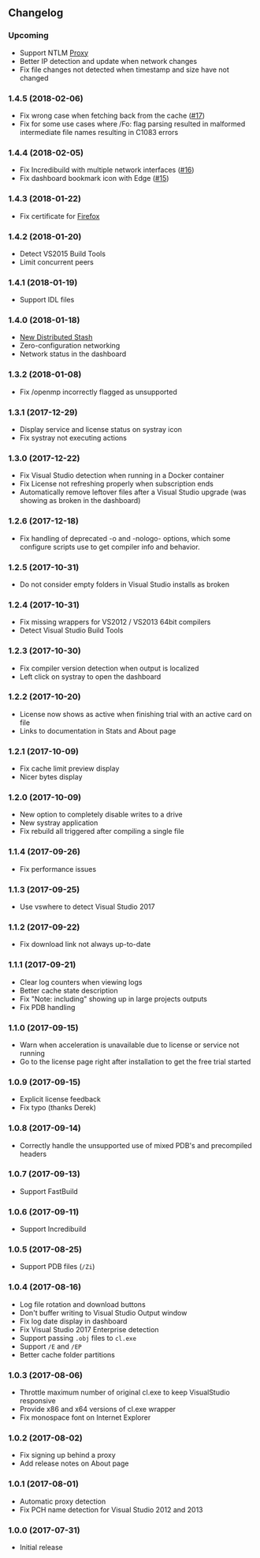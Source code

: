 ## Changelog

### Upcoming

* Support NTLM [Proxy](https://github.com/playscale/stashed.io/wiki/Proxy)
* Better IP detection and update when network changes
* Fix file changes not detected when timestamp and size have not changed

### 1.4.5 (2018-02-06)

* Fix wrong case when fetching back from the cache ([#17](https://github.com/playscale/stashed.io/issues/17))
* Fix for some use cases where /Fo:<output> flag parsing resulted in malformed intermediate file names resulting in C1083 errors

### 1.4.4 (2018-02-05)

* Fix Incredibuild with multiple network interfaces ([#16](https://github.com/playscale/stashed.io/issues/16))
* Fix dashboard bookmark icon with Edge ([#15](https://github.com/playscale/stashed.io/issues/15))

### 1.4.3 (2018-01-22)

* Fix certificate for [Firefox](https://github.com/playscale/stashed.io/wiki/Firefox)

### 1.4.2 (2018-01-20)

* Detect VS2015 Build Tools
* Limit concurrent peers

### 1.4.1 (2018-01-19)

* Support IDL files

### 1.4.0 (2018-01-18)

* [New Distributed Stash](https://github.com/playscale/stashed.io/wiki/Distributed-Stash)
* Zero-configuration networking
* Network status in the dashboard

### 1.3.2 (2018-01-08)

* Fix /openmp incorrectly flagged as unsupported

### 1.3.1 (2017-12-29)

* Display service and license status on systray icon
* Fix systray not executing actions

### 1.3.0 (2017-12-22)

* Fix Visual Studio detection when running in a Docker container
* Fix License not refreshing properly when subscription ends
* Automatically remove leftover files after a Visual Studio upgrade (was showing as broken in the dashboard)

### 1.2.6 (2017-12-18)

* Fix handling of deprecated -o and -nologo- options, which some configure scripts use to get compiler info and behavior.

### 1.2.5 (2017-10-31)

* Do not consider empty folders in Visual Studio installs as broken

### 1.2.4 (2017-10-31)

* Fix missing wrappers for VS2012 / VS2013 64bit compilers
* Detect Visual Studio Build Tools

### 1.2.3 (2017-10-30)

* Fix compiler version detection when output is localized
* Left click on systray to open the dashboard

### 1.2.2 (2017-10-20)

* License now shows as active when finishing trial with an active card on file
* Links to documentation in Stats and About page

### 1.2.1 (2017-10-09)

* Fix cache limit preview display
* Nicer bytes display

### 1.2.0 (2017-10-09)

* New option to completely disable writes to a drive
* New systray application
* Fix rebuild all triggered after compiling a single file

### 1.1.4 (2017-09-26)

* Fix performance issues

### 1.1.3 (2017-09-25)

* Use vswhere to detect Visual Studio 2017

### 1.1.2 (2017-09-22)

* Fix download link not always up-to-date

### 1.1.1 (2017-09-21)

* Clear log counters when viewing logs
* Better cache state description
* Fix "Note: including" showing up in large projects outputs
* Fix PDB handling

### 1.1.0 (2017-09-15)

* Warn when acceleration is unavailable due to license or service not running
* Go to the license page right after installation to get the free trial started

### 1.0.9 (2017-09-15)

* Explicit license feedback
* Fix typo (thanks Derek)

### 1.0.8 (2017-09-14)

* Correctly handle the unsupported use of mixed PDB's and precompiled headers

### 1.0.7 (2017-09-13)

* Support FastBuild

### 1.0.6 (2017-09-11)

* Support Incredibuild

### 1.0.5 (2017-08-25)

* Support PDB files (`/Zi`)

### 1.0.4 (2017-08-16)

* Log file rotation and download buttons
* Don't buffer writing to Visual Studio Output window
* Fix log date display in dashboard
* Fix Visual Studio 2017 Enterprise detection
* Support passing `.obj` files to `cl.exe`
* Support `/E` and `/EP`
* Better cache folder partitions

### 1.0.3 (2017-08-06)

* Throttle maximum number of original cl.exe to keep VisualStudio responsive
* Provide x86 and x64 versions of cl.exe wrapper
* Fix monospace font on Internet Explorer

### 1.0.2 (2017-08-02)

* Fix signing up behind a proxy
* Add release notes on About page

### 1.0.1 (2017-08-01)

* Automatic proxy detection
* Fix PCH name detection for Visual Studio 2012 and 2013

### 1.0.0 (2017-07-31)

* Initial release
